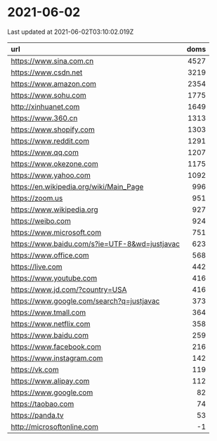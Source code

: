 # 2021-06-02

<!-- BEGIN -->
Last updated at 2021-06-02T03:10:02.019Z

url | doms
:- | -:
https://www.sina.com.cn | 4527
https://www.csdn.net | 3219
https://www.amazon.com | 2354
https://www.sohu.com | 1775
http://xinhuanet.com | 1649
https://www.360.cn | 1313
https://www.shopify.com | 1303
https://www.reddit.com | 1291
https://www.qq.com | 1207
https://www.okezone.com | 1175
https://www.yahoo.com | 1092
https://en.wikipedia.org/wiki/Main_Page | 996
https://zoom.us | 951
https://www.wikipedia.org | 927
https://weibo.com | 924
https://www.microsoft.com | 751
https://www.baidu.com/s?ie=UTF-8&wd=justjavac | 623
https://www.office.com | 568
https://live.com | 442
https://www.youtube.com | 416
https://www.jd.com/?country=USA | 416
https://www.google.com/search?q=justjavac | 373
https://www.tmall.com | 364
https://www.netflix.com | 358
https://www.baidu.com | 259
https://www.facebook.com | 216
https://www.instagram.com | 142
https://vk.com | 119
https://www.alipay.com | 112
https://www.google.com | 82
https://taobao.com | 74
https://panda.tv | 53
http://microsoftonline.com | -1
<!-- END -->

